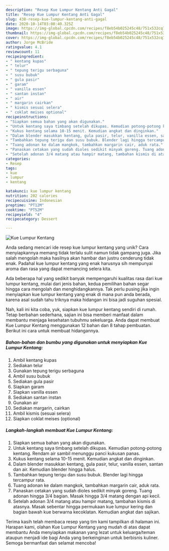 ```yaml
---
description: "Resep Kue Lumpur Kentang Anti Gagal"
title: "Resep Kue Lumpur Kentang Anti Gagal"
slug: 438-resep-kue-lumpur-kentang-anti-gagal
date: 2020-10-14T03:08:40.325Z
image: https://img-global.cpcdn.com/recipes/f8eb54b025245c48/751x532cq70/kue-lumpur-kentang-foto-resep-utama.jpg
thumbnail: https://img-global.cpcdn.com/recipes/f8eb54b025245c48/751x532cq70/kue-lumpur-kentang-foto-resep-utama.jpg
cover: https://img-global.cpcdn.com/recipes/f8eb54b025245c48/751x532cq70/kue-lumpur-kentang-foto-resep-utama.jpg
author: Jorge McBride
ratingvalue: 4.1
reviewcount: 11
recipeingredient:
- " kentang kupas"
- " telur"
- " tepung terigu serbaguna"
- " susu bubuk"
- " gula pasir"
- " garam"
- " vanilla essen"
- " santan instan"
- " air"
- " margarin cairkan"
- " kismis sesuai selera"
- " coklat meises optional"
recipeinstructions:
- "Siapkan semua bahan yang akan digunakan."
- "Untuk kentang saya timbang setelah dikupas. Kemudian potong-potong kentang. Rendam air sambil menunggu panci kukusan panas."
- "Kukus kentang selama 10-15 menit. Kemudian angkat dan dinginkan."
- "Dalam blender masukkan kentang, gula pasir, telur, vanilla essen, santan dan air. Kemudian blender hingga halus."
- "Tambahkan tepung terigu dan susu bubuk. Blender lagi hingga tercampur rata."
- "Tuang adonan ke dalam mangkok, tambahkan margarin cair, aduk rata."
- "Panaskan cetakan yang sudah dioles sedikit minyak goreng. Tuang adonan hingga 3/4 bagian. Masak hingga 3/4 matang dengan api kecil."
- "Setelah adonan 3/4 matang atau hampir matang, tambahan kismis di atasnya. Masak sebentar hingga permukaan kue lumpur kering dan bagian bawah kue berwarna kecoklatan. Kemudian angkat dan sajikan."
categories:
- Resep
tags:
- kue
- lumpur
- kentang

katakunci: kue lumpur kentang 
nutrition: 202 calories
recipecuisine: Indonesian
preptime: "PT12M"
cooktime: "PT52M"
recipeyield: "4"
recipecategory: Dessert

---
```



![Kue Lumpur Kentang](https://img-global.cpcdn.com/recipes/f8eb54b025245c48/751x532cq70/kue-lumpur-kentang-foto-resep-utama.jpg)

Anda sedang mencari ide resep kue lumpur kentang yang unik? Cara menyiapkannya memang tidak terlalu sulit namun tidak gampang juga. Jika salah mengolah maka hasilnya akan hambar dan justru cenderung tidak enak. Padahal kue lumpur kentang yang enak harusnya sih mempunyai aroma dan rasa yang dapat memancing selera kita.



Ada beberapa hal yang sedikit banyak mempengaruhi kualitas rasa dari kue lumpur kentang, mulai dari jenis bahan, kedua pemilihan bahan segar hingga cara mengolah dan menghidangkannya. Tak perlu pusing jika ingin menyiapkan kue lumpur kentang yang enak di mana pun anda berada, karena asal sudah tahu triknya maka hidangan ini bisa jadi suguhan spesial.


Nah, kali ini kita coba, yuk, siapkan kue lumpur kentang sendiri di rumah. Tetap berbahan sederhana, sajian ini bisa memberi manfaat dalam membantu menjaga kesehatan tubuhmu sekeluarga. Anda dapat membuat Kue Lumpur Kentang menggunakan 12 bahan dan 8 tahap pembuatan. Berikut ini cara untuk membuat hidangannya.

<!--inarticleads1-->

##### Bahan-bahan dan bumbu yang digunakan untuk menyiapkan Kue Lumpur Kentang:

1. Ambil  kentang kupas
1. Sediakan  telur
1. Gunakan  tepung terigu serbaguna
1. Ambil  susu bubuk
1. Sediakan  gula pasir
1. Siapkan  garam
1. Siapkan  vanilla essen
1. Sediakan  santan instan
1. Gunakan  air
1. Sediakan  margarin, cairkan
1. Ambil  kismis (sesuai selera)
1. Siapkan  coklat meises (optional)




<!--inarticleads2-->

##### Langkah-langkah membuat Kue Lumpur Kentang:

1. Siapkan semua bahan yang akan digunakan.
1. Untuk kentang saya timbang setelah dikupas. Kemudian potong-potong kentang. Rendam air sambil menunggu panci kukusan panas.
1. Kukus kentang selama 10-15 menit. Kemudian angkat dan dinginkan.
1. Dalam blender masukkan kentang, gula pasir, telur, vanilla essen, santan dan air. Kemudian blender hingga halus.
1. Tambahkan tepung terigu dan susu bubuk. Blender lagi hingga tercampur rata.
1. Tuang adonan ke dalam mangkok, tambahkan margarin cair, aduk rata.
1. Panaskan cetakan yang sudah dioles sedikit minyak goreng. Tuang adonan hingga 3/4 bagian. Masak hingga 3/4 matang dengan api kecil.
1. Setelah adonan 3/4 matang atau hampir matang, tambahan kismis di atasnya. Masak sebentar hingga permukaan kue lumpur kering dan bagian bawah kue berwarna kecoklatan. Kemudian angkat dan sajikan.




Terima kasih telah membaca resep yang tim kami tampilkan di halaman ini. Harapan kami, olahan Kue Lumpur Kentang yang mudah di atas dapat membantu Anda menyiapkan makanan yang lezat untuk keluarga/teman ataupun menjadi ide bagi Anda yang berkeinginan untuk berbisnis kuliner. Semoga bermanfaat dan selamat mencoba!
